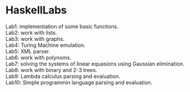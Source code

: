# HaskellLabs
Lab1: implementation of some basic functions. <br />
Lab2: work with lists. <br />
Lab3: work with graphs. <br />
Lab4: Turing Machine emulation. <br />
Lab5: XML parser. <br />
Lab6: work with polynoms. <br />
Lab7: solving the systems of linear equasions using Gaussian elimination. <br />
Lab8: work with binary and 2-3 trees. <br />
Lab9: Lambda calculus parsing and evaluation. <br />
Lab10: Simple programmin language parsing and evaluation. <br />